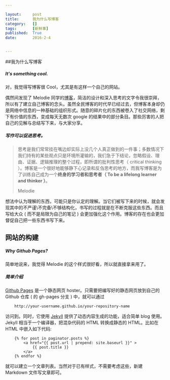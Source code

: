 ```yaml
---

layout:     post
title:      我为什么写博客
category:   []
tags:       [新鲜事]
published:  True
date:       2016-2-4


--- 
```



##我为什么写博客

##### It's something cool.

对，我觉得写博客很 Cool，尤其是有这样一个自己的网站。

偶然间发现了 Melodie 同学的[博客](http://melodiezhang.com/about/)，简洁的设计和深入思考的文字令我很崇拜，所以有了建立自己博客的念头。虽然全民博客的时代早已经过去，但博客本身却仍是网络中信息的一种基础的组织形式。随意的碎片化的东西被卷入了社交网络，剩下有价值的东西，变成每天无数次 google 的结果中的部分条目。那些厉害的人把自己的见解与总结写下来，与大家分享。

##### 写作可以促进思考。
> 思考是我们常常挂在嘴边却实际上没几个人真正做到的一件事；多数情况下我们持有的某些观点只是环境所灌输的，我们急于下结论，忽略假设、理由、证据、逻辑推理的整个过程，即所谓的批判性思考（ critical thinking ）。博客是一个很好地能够静下心记录和反刍思考的地方，而我写博客是为了训练自己成为一个**终身的学习者和思考者（ To be a lifelong learner and thinker ）**。
> 
>  Melodie

想法中认为理解的东西，可能只是你认定的理解。当它们被写下来的时候，就会发现其中的不严谨\不完备\不够结构化，书写的过程就是在不断克服这些东西。而且写给大众 ( 而不是局限为自己的笔记 ) 会更加强化这个作用。博客的存在也会更加督促自己把一些东西书写下来。


## 网站的构建
##### Why Github Pages?

简单地说来，我觉得 Melodie 的这个样式很好看，所以就直接拿来用了。

##### 简单介绍
[Github Pages](https://pages.github.com) 是一个静态网页 hoster。只需要把编写好的静态网页放到自己的 Github 仓库 ( 的 gh-pages 分支 ) 中，就可以通过  
```
	http://your-username.github.io/your-repository-name
```
访问到。同时，它使用 [Jekyll](http://jekyllrb.com) 提供了动态内容生成的功能，适合简单 blog 使用。Jekyll 相当于一个编译器，把混杂代码的 HTML 转换成静态的 HTML。比如在 HTML 中嵌入如下代码:
```
	{% for post in paginator.posts %}
        <a href="{{ post.url | prepend: site.baseurl }}" >
            {{ post.title }}
        </a>
    {% endfor %}
```
就可以建立一个文章列表。当然对于已有样式，不需要考虑这些，新建 Markdown 文件写文章即可。

<!--Markdown, Git 这些都是程序员喜欢的东西。


## 最后
既然开始了，就会继续下去。  
  
话说回来，博客终究只是一个最终产物。对于一个命题的思考来自于平时生活学习的点滴，总结消化、反思咀嚼后才诉诸语言分享到这个平台上来。博客上的文字是思考的结果，而我也希望通过这一方式来鞭策自己去真正思考出一些自己的东西，包括设计、观点以及每一处我感兴趣的领域。 -->









